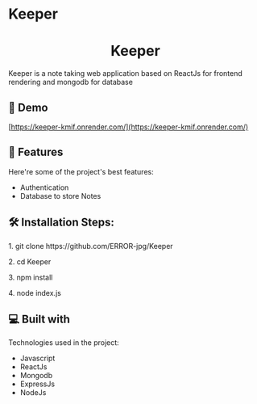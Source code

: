 # Keeper

<h1 align="center" id="title">Keeper</h1>

<p id="description">Keeper is a note taking web application based on ReactJs for frontend rendering and mongodb for database</p>

<h2>🚀 Demo</h2>

[https://keeper-kmif.onrender.com/](https://keeper-kmif.onrender.com/)

  
  
<h2>🧐 Features</h2>

Here're some of the project's best features:

*   Authentication
*   Database to store Notes

<h2>🛠️ Installation Steps:</h2>

<p>1. git clone https://github.com/ERROR-jpg/Keeper</p>

<p>2. cd Keeper</p>

<p>3. npm install</p>

<p>4. node index.js</p>

  
  
<h2>💻 Built with</h2>

Technologies used in the project:

*   Javascript
*   ReactJs
*   Mongodb
*   ExpressJs
*   NodeJs
